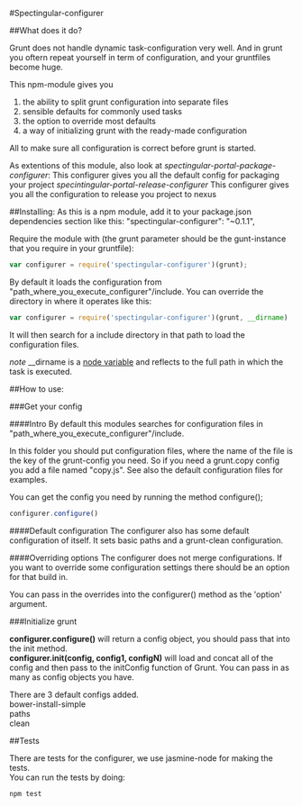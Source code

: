#Spectingular-configurer

##What does it do?

Grunt does not handle dynamic task-configuration very well. 
And in grunt you oftern repeat yourself in term of configuration, and your gruntfiles become huge.

This npm-module gives you
1) the ability to split grunt configuration into separate files
2) sensible defaults for commonly used tasks
3) the option to override most defaults
4) a way of initializing grunt with the ready-made configuration


All to make sure all configuration is correct before grunt is started.

As extentions of this module, also look at
*spectingular-portal-package-configurer*: This configurer gives you all the default config for packaging your project
*specintingular-portal-release-configurer* This configurer gives you all the configuration to release you project to nexus


##Installing:
As this is a npm module, add it to your package.json dependencies section like this:  "spectingular-configurer": "~0.1.1",

Require the module with (the grunt parameter should be the gunt-instance that you require in your gruntfile):  
```javascript
var configurer = require('spectingular-configurer')(grunt);
```

By default it loads the configuration from "path_where_you_execute_configurer"/include. 
You can override the directory in where it operates like this:

```javascript
var configurer = require('spectingular-configurer')(grunt, __dirname)
```

It will then search for a include directory in that path to load the configuration files.

*note* __dirname is a [node variable](https://nodejs.org/api/globals.html#globals_dirname) and reflects to the full path in which the task is executed.

##How to use:

###Get your config

####Intro
By default this modules searches for configuration files in "path_where_you_execute_configurer"/include. 

In this folder you should put configuration files, where the name of the file is the key of the grunt-config you need.
So if you need a grunt.copy config you add a file named "copy.js". See also the default configuration files for examples.

You can get the config you need by running the method configure();
```javascript
configurer.configure()
```

####Default configuration
The configurer also has some default configuration of itself.
It sets basic paths and a grunt-clean configuration. 


####Overriding options
The configurer does not merge configurations. 
If you want to override some configuration settings there should be an option for that build in.
  
You can pass in the overrides into the configurer() method as the 'option' argument.

###Initialize grunt

**configurer.configure()** will return a config object, you should pass that into the init method.  
**configurer.init(config, config1, configN)** will load and concat all of the config and then pass to the initConfig function of Grunt. You can pass in as many as config objects you have.

There are 3 default configs added.  
bower-install-simple  
paths  
clean  

##Tests

There are tests for the configurer, we use jasmine-node for making the tests.  
You can run the tests by doing:
```javascript
npm test
```



